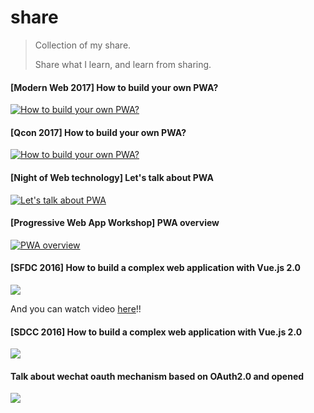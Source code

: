 # share
> Collection of my share.
>
> Share what I learn, and learn from sharing.

#### [Modern Web 2017] How to build your own PWA?
[![How to build your own PWA?](https://p0.ssl.qhimg.com/t0116bb562ccfe2f79f.jpg)](https://ppt.baomitu.com/d/25ac95be#/)

#### [Qcon 2017] How to build your own PWA?

[![How to build your own PWA?](https://p5.ssl.qhimg.com/t011021a48618d498b3.png)](https://ppt.baomitu.com/d/95c32c5d#/)

#### [Night of Web technology] Let's talk about PWA

[![Let's talk about PWA](https://p4.ssl.qhimg.com/t01b8734551a2de347c.png)](https://ppt.baomitu.com/d/320f21bd#/)



#### [Progressive Web App Workshop] PWA overview

[![PWA overview](https://p1.ssl.qhimg.com/t013344059f8ae8f64a.png)](https://ppt.baomitu.com/d/0563c1c8#/)



#### [SFDC 2016] How to build a complex web application with Vue.js 2.0

[![](https://p5.ssl.qhimg.com/t012917e1d890723c95.png)](https://ppt.baomitu.com/d/567615ee#/)

And you can watch video [here](http://www.itdks.com/dakashuo/detail/353#)!!

#### [SDCC 2016] How to build a complex web application with Vue.js 2.0

[![](https://p5.ssl.qhimg.com/t012917e1d890723c95.png)](https://ppt.baomitu.com/d/52096df3)

#### Talk about wechat oauth mechanism based on OAuth2.0 and opened

[![](https://s3.amazonaws.com/media-p.slid.es/thumbnails/b9d7ce38c5b6f07f19747a3857e84880/thumb.jpg)](https://slides.com/toxicjohann/deck)


